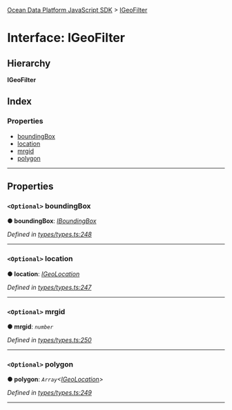 [Ocean Data Platform JavaScript SDK](../README.md) > [IGeoFilter](../interfaces/igeofilter.md)

# Interface: IGeoFilter

## Hierarchy

**IGeoFilter**

## Index

### Properties

* [boundingBox](igeofilter.md#boundingbox)
* [location](igeofilter.md#location)
* [mrgid](igeofilter.md#mrgid)
* [polygon](igeofilter.md#polygon)

---

## Properties

<a id="boundingbox"></a>

### `<Optional>` boundingBox

**● boundingBox**: *[IBoundingBox](iboundingbox.md)*

*Defined in [types/types.ts:248](https://github.com/C4IROcean/ODP-sdk-js/blob/493a038/source/types/types.ts#L248)*

___
<a id="location"></a>

### `<Optional>` location

**● location**: *[IGeoLocation](igeolocation.md)*

*Defined in [types/types.ts:247](https://github.com/C4IROcean/ODP-sdk-js/blob/493a038/source/types/types.ts#L247)*

___
<a id="mrgid"></a>

### `<Optional>` mrgid

**● mrgid**: *`number`*

*Defined in [types/types.ts:250](https://github.com/C4IROcean/ODP-sdk-js/blob/493a038/source/types/types.ts#L250)*

___
<a id="polygon"></a>

### `<Optional>` polygon

**● polygon**: *`Array`<[IGeoLocation](igeolocation.md)>*

*Defined in [types/types.ts:249](https://github.com/C4IROcean/ODP-sdk-js/blob/493a038/source/types/types.ts#L249)*

___

